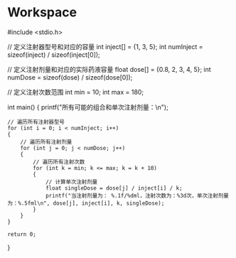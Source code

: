 # Workspace

#include <stdio.h>

// 定义注射器型号和对应的容量
int inject[] = {1, 3, 5};
int numInject = sizeof(inject) / sizeof(inject[0]);

// 定义注射剂量和对应的实际药液容量
float dose[] = {0.8, 2, 3, 4, 5};
int numDose = sizeof(dose) / sizeof(dose[0]);

// 定义注射次数范围
int min = 10;
int max = 180;

int main() {
    printf("所有可能的组合和单次注射剂量：\n");

    // 遍历所有注射器型号
    for (int i = 0; i < numInject; i++) 
	{
        // 遍历所有注射剂量
        for (int j = 0; j < numDose; j++) 
		{
            // 遍历所有注射次数
            for (int k = min; k <= max; k = k + 10) 
			{
                // 计算单次注射剂量
                float singleDose = dose[j] / inject[i] / k;
                printf("当注射剂量为： %.1f/%dml，注射次数为：%3d次，单次注射剂量为：%.5fml\n", dose[j], inject[i], k, singleDose);
            }
        }
    }

    return 0;
}
